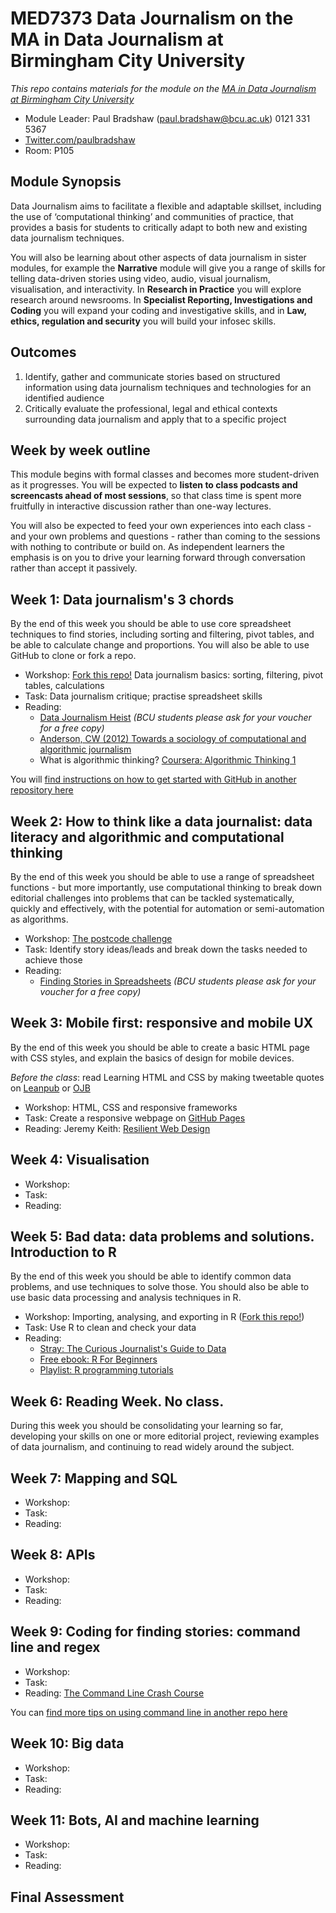 # MED7373 Data Journalism on the MA in Data Journalism at Birmingham City University

*This repo contains materials for the module on the [MA in Data Journalism at Birmingham City University](http://bcu.ac.uk/media/courses/data-journalism)*

* Module Leader: Paul Bradshaw (paul.bradshaw@bcu.ac.uk) 0121 331 5367
* [Twitter.com/paulbradshaw](http://Twitter.com/paulbradshaw)
* Room: P105

## Module Synopsis

Data Journalism aims to facilitate a flexible and adaptable skillset, including the use of ‘computational thinking’ and communities of practice, that provides a basis for students to critically adapt to both new and existing data journalism techniques.

You will also be learning about other aspects of data journalism in sister modules, for example the **Narrative** module will give you a range of skills for telling data-driven stories using video, audio, visual journalism, visualisation, and interactivity. In **Research in Practice** you will explore research around newsrooms. In **Specialist Reporting, Investigations and Coding** you will expand your coding and investigative skills, and in **Law, ethics, regulation and security** you will build your infosec skills.


## Outcomes

1. Identify, gather and communicate stories based on structured information using data journalism techniques and technologies for an identified audience
2.	Critically evaluate the professional, legal and ethical contexts surrounding data journalism and apply that to a specific project

## Week by week outline

This module begins with formal classes and becomes more student-driven as it progresses. You will be expected to **listen to class podcasts and screencasts ahead of most sessions**, so that class time is spent more fruitfully in interactive discussion rather than one-way lectures.

You will also be expected to feed your own experiences into each class - and your own problems and questions - rather than coming to the sessions with nothing to contribute or build on. As independent learners the emphasis is on you to drive your learning forward through conversation rather than accept it passively.

## Week 1: Data journalism's 3 chords

By the end of this week you should be able to use core spreadsheet techniques to find stories, including sorting and filtering, pivot tables, and be able to calculate change and proportions. You will also be able to use GitHub to clone or fork a repo.

* Workshop: [Fork this repo!](https://github.com/paulbradshaw/MED7373-Data-Journalism/tree/master/week1) Data journalism basics: sorting, filtering, pivot tables, calculations
* Task: Data journalism critique; practise spreadsheet skills
* Reading:
  * [Data Journalism Heist](https://leanpub.com/DataJournalismHeist) *(BCU students please ask for your voucher for a free copy)*
  * [Anderson, CW (2012) Towards a sociology of computational and algorithmic journalism](https://www.scribd.com/document/120198213/Towards-a-sociology-of-computational-and-algorithmic-journalism)
  * What is algorithmic thinking? [Coursera: Algorithmic Thinking 1](https://www.coursera.org/learn/algorithmic-thinking-1)

You will [find instructions on how to get started with GitHub in another repository here](https://github.com/paulbradshaw/introtogithub)

## Week 2: How to think like a data journalist: data literacy and algorithmic and computational thinking

By the end of this week you should be able to use a range of spreadsheet functions - but more importantly, use computational thinking to break down editorial challenges into problems that can be tackled systematically, quickly and effectively, with the potential for automation or semi-automation as algorithms.

* Workshop: [The postcode challenge](https://github.com/paulbradshaw/MED7373-Data-Journalism/tree/master/week2)
* Task: Identify story ideas/leads and break down the tasks needed to achieve those
* Reading:
  * [Finding Stories in Spreadsheets](https://leanpub.com/spreadsheetstories) *(BCU students please ask for your voucher for a free copy)*

## Week 3: Mobile first: responsive and mobile UX

By the end of this week you should be able to create a basic HTML page with CSS styles, and explain the basics of design for mobile devices.

*Before the class*: read Learning HTML and CSS by making tweetable quotes on [Leanpub](https://leanpub.com/learninghtmlandcss) or [OJB](https://onlinejournalismblog.com/2015/02/09/how-to-learn-html-and-css-by-making-tweetable-quotes/)

* Workshop: HTML, CSS and responsive frameworks
* Task: Create a responsive webpage on [GitHub Pages](https://github.com/paulbradshaw/introtogithub/blob/master/githubwebsites.md)
* Reading: Jeremy Keith: [Resilient Web Design](https://resilientwebdesign.com/)

## Week 4: Visualisation

* Workshop:
* Task:
* Reading:

## Week 5: Bad data: data problems and solutions. Introduction to R

By the end of this week you should be able to identify common data problems, and use techniques to solve those. You should also be able to use basic data processing and analysis techniques in R.

* Workshop: Importing, analysing, and exporting in R ([Fork this repo!](https://github.com/paulbradshaw/rintro))
* Task: Use R to clean and check your data
* Reading:
  * [Stray: The Curious Journalist's Guide to Data](https://towcenter.gitbooks.io/curious-journalist-s-guide-to-data/)
  * [Free ebook: R For Beginners](https://cran.r-project.org/doc/contrib/Paradis-rdebuts_en.pdf)
  * [Playlist: R programming tutorials](https://www.youtube.com/watch?v=WJDrYUqNrHg&index=1&list=PLvhG5FRoq78otMp0WbWuJsFOarEAchMek)

## Week 6: Reading Week. No class.

During this week you should be consolidating your learning so far, developing your skills on one or more editorial project, reviewing examples of data journalism, and continuing to read widely around the subject.

## Week 7: Mapping and SQL

* Workshop:
* Task:
* Reading:

## Week 8: APIs

* Workshop:
* Task:
* Reading:

## Week 9: Coding for finding stories: command line and regex

* Workshop:
* Task:
* Reading: [The Command Line Crash Course](http://www.computervillage.org/articles/CommandLine.pdf)

You can [find more tips on using command line in another repo here](https://github.com/paulbradshaw/commandline)

## Week 10: Big data

* Workshop:
* Task:
* Reading:

## Week 11:  Bots, AI and machine learning

* Workshop:
* Task:
* Reading:

## Final Assessment
